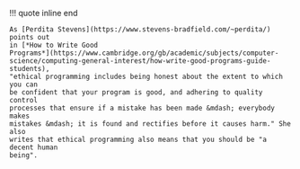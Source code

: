 !!! quote inline end

    As [Perdita Stevens](https://www.stevens-bradfield.com/~perdita/) points out
    in [*How to Write Good
    Programs*](https://www.cambridge.org/gb/academic/subjects/computer-science/computing-general-interest/how-write-good-programs-guide-students),
    "ethical programming includes being honest about the extent to which you can
    be confident that your program is good, and adhering to quality control
    processes that ensure if a mistake has been made &mdash; everybody makes
    mistakes &mdash; it is found and rectifies before it causes harm." She also
    writes that ethical programming also means that you should be "a decent human
    being".

